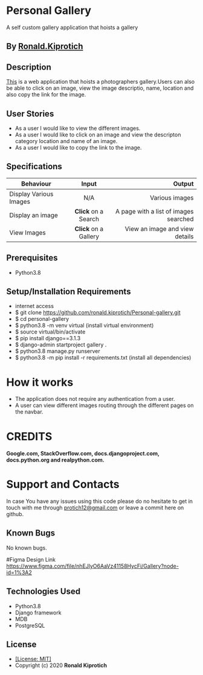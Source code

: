 # Personal Gallery

A self custom gallery application that hoists a gallery
## By [Ronald.Kiprotich](https://github.com/)


## Description
[This](https://.herokuapp.com/) is a web application that hoists a photographers gallery.Users can also be able to click on an image,
view the image descriptio, name, location and also copy the link for the image.
## User Stories
* As a user I would like to view the different images.
* As a user I would like to click on an image and view the descripton category location and name of an image.
* As a user I would like to copy the link to the  image.


## Specifications
| Behaviour | Input | Output |
| --------------- | :----------:| --------: |
|Display Various Images  | N/A | Various images  |
|Display an image  | **Click** on a Search| A page with a list of images searched |
|View Images | **Click** on a Gallery | View an image and view details |

## Prerequisites
* Python3.8

## Setup/Installation Requirements
* internet access
* $ git clone https://github.com/ronald.kiprotich/Personal-gallery.git
* $ cd personal-gallery
* $ python3.8 -m venv virtual (install virtual environment)
* $ source virtual/bin/activate
* $ pip install django==3.1.3
* $ django-admin startproject gallery .
* $ python3.8 manage.py runserver
* $ python3.8 -m pip install -r requirements.txt (install all dependencies)


# How it works

* The application does not require any authentication from a user.
* A user can view different images routing through the different pages on the navbar.


# CREDITS

#### Google.com, StackOverflow.com, docs.djangoproject.com, docs.python.org and realpython.com.


# Support and Contacts

In case You have any issues using this code please do no hesitate to get in touch with me through protich12@gmail.com or leave a commit here on github.


## Known Bugs
No known bugs.

#Figma Design Link
https://www.figma.com/file/nhEJlyO6AaVz41158HycFi/Gallery?node-id=1%3A2

## Technologies Used
- Python3.8
- Django framework
- MDB
- PostgreSQL

## License
* [[License: MIT]](LICENSE.md)
* Copyright (c) 2020 **Ronald Kiprotich**